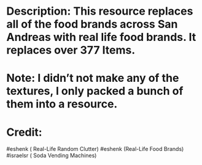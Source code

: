 # Description: This resource replaces all of the food brands across San Andreas with real life food brands. It replaces over 377 Items.

# Note: I didn’t not make any of the textures, I only packed a bunch of them into a resource.

# Credit:

#eshenk ( Real-Life Random Clutter)
#eshenk (Real-Life Food Brands)
#israelsr ( Soda Vending Machines)
